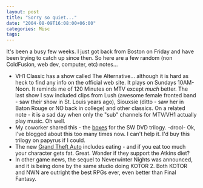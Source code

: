 ```yaml
---
layout: post
title: "Sorry so quiet..."
date: "2004-08-09T16:08:00+06:00"
categories: Misc 
tags: 
---
```


It's been a busy few weeks. I just got back from Boston on Friday and have been trying to catch up since then. So here are a few random (non ColdFusion, web dev, computer, etc) notes...

<ul>
<li>VH1 Classic has a show called The Alternative... although it is hard as heck to find any info on the official web site. It plays on Sundays 10AM-Noon. It reminds me of 120 Minutes on MTV except <i>much</i> better. The last show I saw included clips from Lush (awesome female fronted band - saw their show in St. Louis years ago), Siouxsie (ditto - saw her in Baton Rouge or NO back in college) and other classics. On a related note - it is a sad day when only the "sub" channels for MTV/VH1 actually play music. Oh well.
<li>My coworker shared this - the <a href="http://www.starwars.com/episode-iv/news/2004/06/news20040624.html">boxes</a> for the SW DVD trilogy. -drool- Ok, I've blogged about this too many times now. I can't help it. I'd buy this trilogy on papyrus if I could.
<li>The new <a href="http://the-magicbox.com/0407/game072604a.shtml)http://the-magicbox.com/0407/game072604a.shtml">Grand Theft Auto</a> includes eating - and if you eat too much your character gets fat. Great. Wonder if they support the Atkins diet?
<li>In other game news, the sequel to Neverwinter Nights was announced, and it is being done by the same studio doing KOTOR 2. Both KOTOR and NWN are outright the best RPGs ever, even better than Final Fantasy.
</ul>